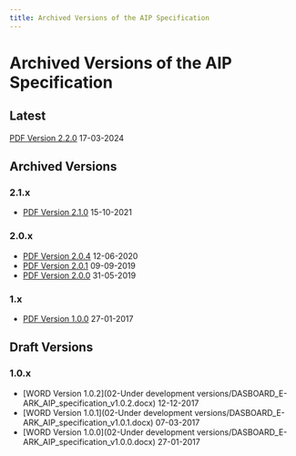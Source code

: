 ```yaml
---
title: Archived Versions of the AIP Specification
---
```

# Archived Versions of the AIP Specification

## Latest

[PDF Version 2.2.0](/pdf/eark-aip.pdf) 17-03-2024

## Archived Versions

### 2.1.x

- [PDF Version 2.1.0](/v2_1/eark-aip-v2-1-0.pdf) 15-10-2021

### 2.0.x

- [PDF Version 2.0.4](/v2_0/eark-aip-v2-0-4.pdf) 12-06-2020
- [PDF Version 2.0.1](/v2_0/eark-aip-v2-0-1.pdf) 09-09-2019
- [PDF Version 2.0.0](/v2_0/aip-specification-v2-0-0.pdf) 31-05-2019

### 1.x

- [PDF Version 1.0.0](/v1/DASBOARD_E-ARK_AIP_1_0.pdf) 27-01-2017

## Draft Versions

### 1.0.x

- [WORD Version 1.0.2](02-Under development versions/DASBOARD_E-ARK_AIP_specification_v1.0.2.docx) 12-12-2017
- [WORD Version 1.0.1](02-Under development versions/DASBOARD_E-ARK_AIP_specification_v1.0.1.docx) 07-03-2017
- [WORD Version 1.0.0](02-Under development versions/DASBOARD_E-ARK_AIP_specification_v1.0.0.docx) 27-01-2017
